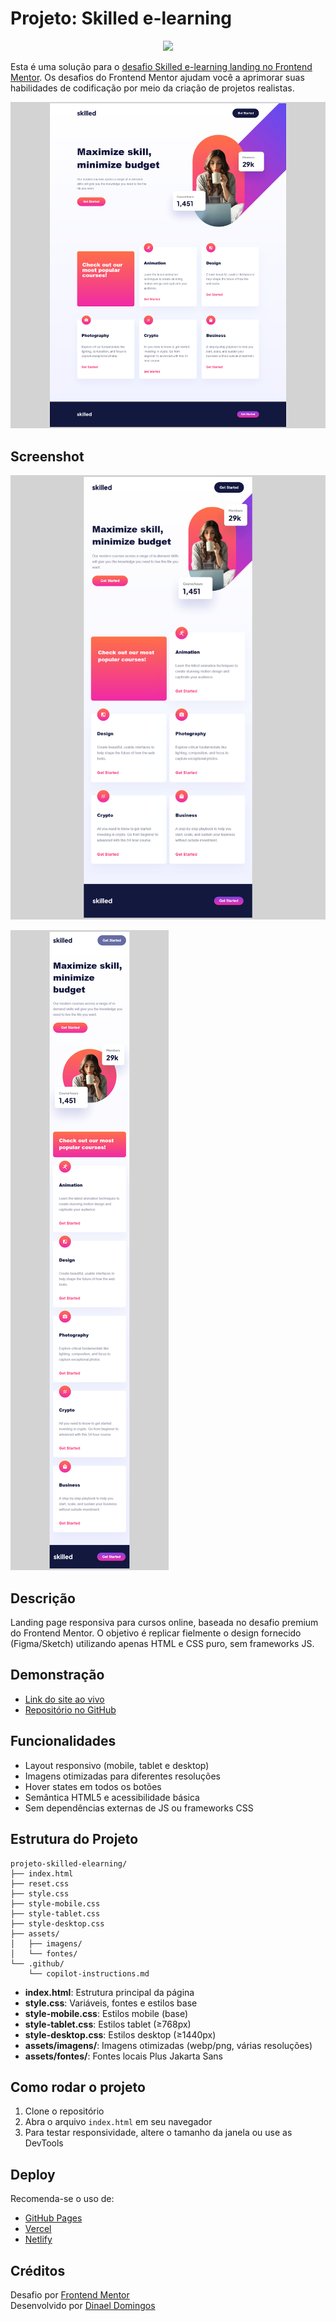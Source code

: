 # Projeto: Skilled e-learning

<p align="center">
<img loading="lazy" src="http://img.shields.io/static/v1?label=STATUS&message=FINALIZADO&color=RED&style=for-the-badge"/>
</p>

Esta é uma solução para o [desafio Skilled e-learning landing no Frontend Mentor](https://www.frontendmentor.io/challenges/skilled-elearning-landing-page-S1ObDrZ8q). Os desafios do Frontend Mentor ajudam você a aprimorar suas habilidades de codificação por meio da criação de projetos realistas.

![Preview do Design](./Screenshot%20-%20Desktop%20-%20Frontend%20Mentor%20Skilled%20e-learning%20landing%20page.png)

## Screenshot

![Tablet](./Screenshot%20-%20Tablet%20-%20Frontend%20Mentor%20Skilled%20e-learning%20landing%20page.png)

![Mobile](./Screenshot%20-%20Mobile%20-%20Frontend%20Mentor%20Skilled%20e-learning%20landing%20page.png)

## Descrição

Landing page responsiva para cursos online, baseada no desafio premium do Frontend Mentor. O objetivo é replicar fielmente o design fornecido (Figma/Sketch) utilizando apenas HTML e CSS puro, sem frameworks JS.

## Demonstração

- [Link do site ao vivo](#) <!-- Adicione o link de deploy aqui -->
- [Repositório no GitHub](#) <!-- Adicione o link do repositório aqui -->

## Funcionalidades

- Layout responsivo (mobile, tablet e desktop)
- Imagens otimizadas para diferentes resoluções
- Hover states em todos os botões
- Semântica HTML5 e acessibilidade básica
- Sem dependências externas de JS ou frameworks CSS

## Estrutura do Projeto

```
projeto-skilled-elearning/
├── index.html
├── reset.css
├── style.css
├── style-mobile.css
├── style-tablet.css
├── style-desktop.css
├── assets/
│   ├── imagens/
│   └── fontes/
└── .github/
    └── copilot-instructions.md
```

- **index.html**: Estrutura principal da página
- **style.css**: Variáveis, fontes e estilos base
- **style-mobile.css**: Estilos mobile (base)
- **style-tablet.css**: Estilos tablet (≥768px)
- **style-desktop.css**: Estilos desktop (≥1440px)
- **assets/imagens/**: Imagens otimizadas (webp/png, várias resoluções)
- **assets/fontes/**: Fontes locais Plus Jakarta Sans

## Como rodar o projeto

1. Clone o repositório
2. Abra o arquivo `index.html` em seu navegador
3. Para testar responsividade, altere o tamanho da janela ou use as DevTools

## Deploy

Recomenda-se o uso de:
- [GitHub Pages](https://pages.github.com/)
- [Vercel](https://vercel.com/)
- [Netlify](https://www.netlify.com/)

## Créditos

Desafio por [Frontend Mentor](https://www.frontendmentor.io)
<br>
Desenvolvido por [Dinael Domingos](#)

